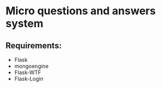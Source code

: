 Micro questions and answers system
=======

Requirements:
-------------

- Flask
- mongoengine
- Flask-WTF
- Flask-Login
